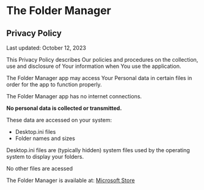 # The Folder Manager
## Privacy Policy
Last updated: October 12, 2023

This Privacy Policy describes Our policies and procedures on the collection, use and disclosure of Your information when You use the application.

The Folder Manager app may access Your Personal data in certain files in order for the app to function properly.

The Folder Manager app has no internet connections.

**No personal data is collected or transmitted.**

These data are accessed on your system:

- Desktop.ini files
- Folder names and sizes

Desktop.ini files are (typically hidden) system files used by the operating system to display your folders.

No other files are acessed

The Folder Manager is available at: [Microsoft Store](https://apps.microsoft.com/detail/9PKHZSN1KC4V)
